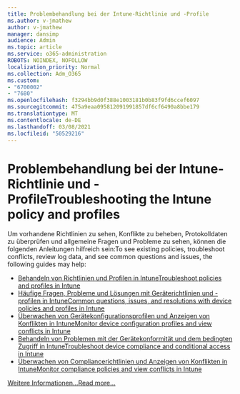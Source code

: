 ```yaml
---
title: Problembehandlung bei der Intune-Richtlinie und -Profile
ms.author: v-jmathew
author: v-jmathew
manager: dansimp
audience: Admin
ms.topic: article
ms.service: o365-administration
ROBOTS: NOINDEX, NOFOLLOW
localization_priority: Normal
ms.collection: Adm_O365
ms.custom:
- "6700002"
- "7680"
ms.openlocfilehash: f3294bb9d0f388e1003181b0b83f9fd6ccef6097
ms.sourcegitcommit: 475a9eaa095812091991857df6cf6490a8bbe179
ms.translationtype: MT
ms.contentlocale: de-DE
ms.lasthandoff: 03/08/2021
ms.locfileid: "50529216"
---
```

# <a name="troubleshooting-the-intune-policy-and-profiles"></a><span data-ttu-id="c8f0e-102">Problembehandlung bei der Intune-Richtlinie und -Profile</span><span class="sxs-lookup"><span data-stu-id="c8f0e-102">Troubleshooting the Intune policy and profiles</span></span>

<span data-ttu-id="c8f0e-103">Um vorhandene Richtlinien zu sehen, Konflikte zu beheben, Protokolldaten zu überprüfen und allgemeine Fragen und Probleme zu sehen, können die folgenden Anleitungen hilfreich sein:</span><span class="sxs-lookup"><span data-stu-id="c8f0e-103">To see existing policies, troubleshoot conflicts, review log data, and see common questions and issues, the following guides may help:</span></span>

- [<span data-ttu-id="c8f0e-104">Behandeln von Richtlinien und Profilen in Intune</span><span class="sxs-lookup"><span data-stu-id="c8f0e-104">Troubleshoot policies and profiles in Intune</span></span>](https://docs.microsoft.com/troubleshoot/mem/intune/troubleshoot-policies-in-microsoft-intune)
- [<span data-ttu-id="c8f0e-105">Häufige Fragen, Probleme und Lösungen mit Geräterichtlinien und -profilen in Intune</span><span class="sxs-lookup"><span data-stu-id="c8f0e-105">Common questions, issues, and resolutions with device policies and profiles in Intune</span></span>](https://docs.microsoft.com/mem/intune/configuration/device-profile-troubleshoot)
- [<span data-ttu-id="c8f0e-106">Überwachen von Gerätekonfigurationsprofilen und Anzeigen von Konflikten in Intune</span><span class="sxs-lookup"><span data-stu-id="c8f0e-106">Monitor device configuration profiles and view conflicts in Intune</span></span>](https://docs.microsoft.com/mem/intune/configuration/device-profile-monitor)
- [<span data-ttu-id="c8f0e-107">Behandeln von Problemen mit der Gerätekonformität und dem bedingten Zugriff in Intune</span><span class="sxs-lookup"><span data-stu-id="c8f0e-107">Troubleshoot device compliance and conditional access in Intune</span></span>](https://docs.microsoft.com/troubleshoot/mem/intune/troubleshoot-conditional-access)
- [<span data-ttu-id="c8f0e-108">Überwachen von Compliancerichtlinien und Anzeigen von Konflikten in Intune</span><span class="sxs-lookup"><span data-stu-id="c8f0e-108">Monitor compliance policies and view conflicts in Intune</span></span>](https://docs.microsoft.com/mem/intune/protect/compliance-policy-monitor)

[<span data-ttu-id="c8f0e-109">Weitere Informationen...</span><span class="sxs-lookup"><span data-stu-id="c8f0e-109">Read more...</span></span>](https://docs.microsoft.com/mem/intune/configuration/device-profiles)
